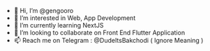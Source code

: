 - 👋 Hi, I’m @gengooro
- 👀 I’m interested in Web, App Development
- 🌱 I’m currently learning NextJS
- 💞️ I’m looking to collaborate on Front End Flutter Application
- 📫 Reach me on Telegram : @DudeItsBakchodi ( Ignore Meaning )

<!---
gengooro/gengooro is a ✨ special ✨ repository because its `README.md` (this file) appears on your GitHub profile.
You can click the Preview link to take a look at your changes.
--->
